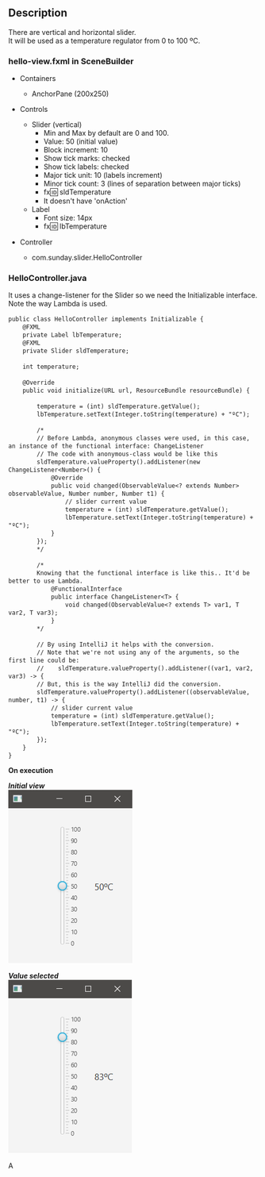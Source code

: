 ## Description

There are vertical and horizontal slider.  
It will be used as a temperature regulator from 0 to 100 ºC.

### hello-view.fxml in SceneBuilder

- Containers
  - AnchorPane (200x250)


- Controls
  - Slider (vertical)
    - Min and Max by default are 0 and 100.
    - Value: 50 (initial value)
    - Block increment: 10
    - Show tick marks: checked
    - Show tick labels: checked
    - Major tick unit: 10 (labels increment)
    - Minor tick count: 3 (lines of separation between major ticks)
    - fx:id: sldTemperature
    - It doesn't have 'onAction'
  - Label
    - Font size: 14px
    - fx:id: lbTemperature


- Controller
  - com.sunday.slider.HelloController

### HelloController.java

It uses a change-listener for the Slider so we need the Initializable interface.  
Note the way Lambda is used.

~~~
public class HelloController implements Initializable {
    @FXML
    private Label lbTemperature;
    @FXML
    private Slider sldTemperature;

    int temperature;

    @Override
    public void initialize(URL url, ResourceBundle resourceBundle) {

        temperature = (int) sldTemperature.getValue();
        lbTemperature.setText(Integer.toString(temperature) + "ºC");

        /*
        // Before Lambda, anonymous classes were used, in this case, an instance of the functional interface: ChangeListener
        // The code with anonymous-class would be like this
        sldTemperature.valueProperty().addListener(new ChangeListener<Number>() {
            @Override
            public void changed(ObservableValue<? extends Number> observableValue, Number number, Number t1) {
                // slider current value
                temperature = (int) sldTemperature.getValue();
                lbTemperature.setText(Integer.toString(temperature) + "ºC");
            }
        });
        */

        /*
        Knowing that the functional interface is like this.. It'd be better to use Lambda.
            @FunctionalInterface
            public interface ChangeListener<T> {
                void changed(ObservableValue<? extends T> var1, T var2, T var3);
            }
        */
        
        // By using IntelliJ it helps with the conversion. 
        // Note that we're not using any of the arguments, so the first line could be:
        //    sldTemperature.valueProperty().addListener((var1, var2, var3) -> {
        // But, this is the way IntelliJ did the conversion.
        sldTemperature.valueProperty().addListener((observableValue, number, t1) -> {
            // slider current value
            temperature = (int) sldTemperature.getValue();
            lbTemperature.setText(Integer.toString(temperature) + "ºC");
        });
    }
}
~~~

**On execution**

***Initial view***  
![](src/main/resources/images/initial-view.png)

***Value selected***  
![](src/main/resources/images/83-degrees.png)


A